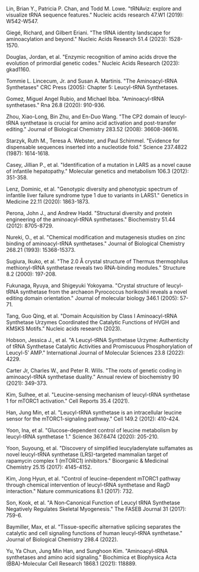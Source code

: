
Lin, Brian Y., Patricia P. Chan, and Todd M. Lowe. "tRNAviz: explore and visualize tRNA sequence features." Nucleic acids research 47.W1 (2019): W542-W547.

Giegé, Richard, and Gilbert Eriani. "The tRNA identity landscape for aminoacylation and beyond." Nucleic Acids Research 51.4 (2023): 1528-1570.


Douglas, Jordan, et al. "Enzymic recognition of amino acids drove the evolution of primordial genetic codes." Nucleic Acids Research (2023): gkad1160.


Tommie L. Lincecum, Jr. and Susan A. Martinis. "The Aminoacyl-tRNA Synthetases" CRC Press (2005): Chapter 5: Leucyl-tRNA Synthetases.



Gomez, Miguel Angel Rubio, and Michael Ibba. "Aminoacyl-tRNA synthetases." Rna 26.8 (2020): 910-936.






Zhou, Xiao-Long, Bin Zhu, and En-Duo Wang. "The CP2 domain of leucyl-tRNA synthetase is crucial for amino acid activation and post-transfer editing." Journal of Biological Chemistry 283.52 (2008): 36608-36616.



Starzyk, Ruth M., Teresa A. Webster, and Paul Schimmel. "Evidence for dispensable sequences inserted into a nucleotide fold." Science 237.4822 (1987): 1614-1618.



Casey, Jillian P., et al. "Identification of a mutation in LARS as a novel cause of infantile hepatopathy." Molecular genetics and metabolism 106.3 (2012): 351-358.

Lenz, Dominic, et al. "Genotypic diversity and phenotypic spectrum of infantile liver failure syndrome type 1 due to variants in LARS1." Genetics in Medicine 22.11 (2020): 1863-1873.


Perona, John J., and Andrew Hadd. "Structural diversity and protein engineering of the aminoacyl-tRNA synthetases." Biochemistry 51.44 (2012): 8705-8729.




Nureki, O., et al. "Chemical modification and mutagenesis studies on zinc binding of aminoacyl-tRNA synthetases." Journal of Biological Chemistry 268.21 (1993): 15368-15373.





Sugiura, Ikuko, et al. "The 2.0 Å crystal structure of Thermus thermophilus methionyl-tRNA synthetase reveals two RNA-binding modules." Structure 8.2 (2000): 197-208.



Fukunaga, Ryuya, and Shigeyuki Yokoyama. "Crystal structure of leucyl-tRNA synthetase from the archaeon Pyrococcus horikoshii reveals a novel editing domain orientation." Journal of molecular biology 346.1 (2005): 57-71.






Tang, Guo Qing, et al. "Domain Acquisition by Class I Aminoacyl-tRNA Synthetase Urzymes Coordinated the Catalytic Functions of HVGH and KMSKS Motifs." Nucleic acids research (2023).



Hobson, Jessica J., et al. "A Leucyl-tRNA Synthetase Urzyme: Authenticity of tRNA Synthetase Catalytic Activities and Promiscuous Phosphorylation of Leucyl-5′ AMP." International Journal of Molecular Sciences 23.8 (2022): 4229.



Carter Jr, Charles W., and Peter R. Wills. "The roots of genetic coding in aminoacyl-tRNA synthetase duality." Annual review of biochemistry 90 (2021): 349-373.

Kim, Sulhee, et al. "Leucine-sensing mechanism of leucyl-tRNA synthetase 1 for mTORC1 activation." Cell Reports 35.4 (2021).

Han, Jung Min, et al. "Leucyl-tRNA synthetase is an intracellular leucine sensor for the mTORC1-signaling pathway." Cell 149.2 (2012): 410-424.

Yoon, Ina, et al. "Glucose-dependent control of leucine metabolism by leucyl-tRNA synthetase 1." Science 367.6474 (2020): 205-210.

Yoon, Suyoung, et al. "Discovery of simplified leucyladenylate sulfamates as novel leucyl-tRNA synthetase (LRS)-targeted mammalian target of rapamycin complex 1 (mTORC1) inhibitors." Bioorganic & Medicinal Chemistry 25.15 (2017): 4145-4152.

Kim, Jong Hyun, et al. "Control of leucine-dependent mTORC1 pathway through chemical intervention of leucyl-tRNA synthetase and RagD interaction." Nature communications 8.1 (2017): 732.

Son, Kook, et al. "A Non‐Canonical Function of Leucyl tRNA Synthetase Negatively Regulates Skeletal Myogenesis." The FASEB Journal 31 (2017): 759-6.

Baymiller, Max, et al. "Tissue-specific alternative splicing separates the catalytic and cell signaling functions of human leucyl-tRNA synthetase." Journal of Biological Chemistry 298.4 (2022).

Yu, Ya Chun, Jung Min Han, and Sunghoon Kim. "Aminoacyl-tRNA synthetases and amino acid signaling." Biochimica et Biophysica Acta (BBA)-Molecular Cell Research 1868.1 (2021): 118889.
